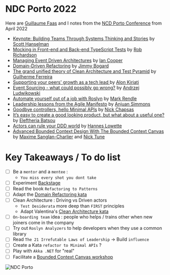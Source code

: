 # NDC Porto 2022
Here are [Guillaume Faas](https://github.com/Tr00d/) and I notes from the [NCD Porto Conference](https://ndcporto.com/) from April 2022

- [Keynote: Building Teams Through Systems Thinking and Stories](mentorship-sponsorship.md) by [Scott Hanselman](https://www.hanselman.com/)
- [Mocking in Front-end and Back-end TypeScript Tests](mocking-in-ts.md) by [Rob Richardson](https://robrich.org)
- [Managing Event Driven Architectures](managing-event-driven-architectures.md) by [Ian Cooper](https://twitter.com/ICooper)
- [Domain-Driven Refactoring](ddd-refactoring.md) by [Jimmy Bogard](https://jimmybogard.com/)
- [The grand unified theory of Clean Architecture and Test Pyramid](pyramid-clean-architecture.md) by [Guilherme Ferreira](https://twitter.com/gsferreira)
- [Supporting your peers' growth as a tech lead
](supporting-your-peers-growth.md) by [Alon Kiriati](https://twitter.com/akiriati)
- [Event Sourcing - what could possibly go wrong?](es-go-wrong.md) by [Andrzej Ludwikowski](https://twitter.com/aludwikowski)
- [Automate yourself out of a job with Roslyn](roslyn.md) by [Mark Rendle](https://twitter.com/markrendle)
- [Leadership lessons from the Agile Manifesto](leadership-lessons-from-agile-manifesto.md) by [Anjuan Simmons](https://twitter.com/anjuan)
- [Goodbye controllers, hello Minimal APIs](goodbye-controllers.md) by [Nick Chapsas](https://twitter.com/nickchapsas)
- [It’s easy to create a good looking product, but what about a useful one?](create-useful-product.md) by [Eleftheria Batsou](https://twitter.com/BatsouElef)
- [Actors can rule your DDD world](actors-in-ddd.md) by [Hannes Lowette](https://twitter.com/hannes_lowette)
- [Advanced Bounded Context Design With The Bounded Context Canvas](bounded-context-canvas.md) by [Maxime Sanglan-Charlier](https://twitter.com/__MaxS__) and [Nick Tune](https://twitter.com/ntcoding)

# Key Takeaways / To do list
- [ ] Be a `mentor` and a `mentee` :
    - `You miss every shot you dont take`
- [ ] Experiment [Backstage](https://backstage.io/)
- [ ] Read the book `Refactoring to Patterns`
- [ ] Adapt the [Domain Refactoring kata](https://github.com/jbogard/presentations/tree/master/DomainDrivenRefactoring)
- [ ] Clean Architecture : Driving vs Driven actors
    - `Test Desiderata` more deep than `FIRST` principles
    - Adapt Valentina's [Clean Architecture kata](https://github.com/valentinacupac/banking-kata-dotnet)
- [ ] `On-boarding team` idea : people who helps / trains other when new joiners come in the company
- [ ] Try out `Roslyn Analyzers` to help developers when they use a common library
- [ ] Read `The 21 Irrefutable Laws of Leadership` -> Build `influence`
- [ ] Create a Kata `refactor to Minimal APIs` ?
- [ ] Play with `Akka .NET` for "real"
- [ ] Facilitate a [Bounded Context Canvas workshop](https://miro.com/app/board/uXjVODGps0A=/)

![NDC Porto](img/logo.png)
